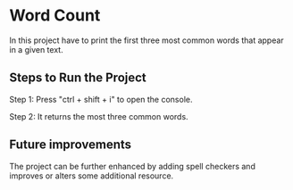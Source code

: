 # Word Count 
 
In this project have to print the first three most common words that appear in a given text.

## Steps to Run the Project

Step 1:  Press "ctrl + shift + i" to open the console.

Step 2:  It returns the most three common words.

## Future improvements

The project can be further enhanced by adding spell checkers and improves or alters some additional resource.  

